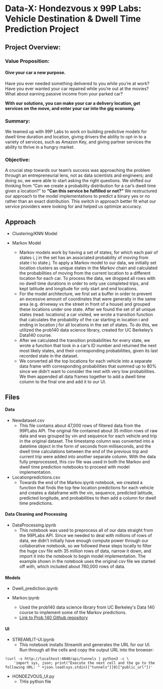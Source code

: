 # Data-X: Hondezvous x 99P Labs: Vehicle Destination & Dwell Time Prediction Project
## Project Overview:
### Value Proposition:
#### Give your car a new purpose.

Have you ever needed something delivered to you while you’re at work? Have you ever wanted your car repaired while you’re out at the movies? What about earning passive income from your parked car?

**With our solutions, you can make your car a delivery location,  get services on the move, and enter your car into the gig economy.**
### Summary:
We teamed up with 99P Labs to work on building predictive models for dwell time duration and location, giving drivers the ability to opt-in to a variety of services, such as Amazon Key, and giving partner services the ability to thrive in a hungry market.

### Objective:
A crucial step towards our team’s success was approaching the problem through an entrepreneurial lens, not as data scientists and engineers; and doing so, we were able to start asking the right questions. We shifted our thinking from “Can we create a probability distribution for a car’s dwell time given a location?” to **“Can this service be fulfilled or not?”** We restructured our approach to the model implementations to predict a binary yes or no rather than an exact distribution. This switch in approach better fit what our service providers were looking for and helped us optimize accuracy.

## Approach
* Clustering/KNN Model


* Markov Model
  * Markov models work by having a set of states, for which each pair of states i, j in the set has an associated probability of moving from state i to state j. To apply a Markov model to our data, we initially set location clusters as unique states in the Markov chain and calculated the probabilities of moving from the current location to a different location for each car. To process the data, we dropped all rows with no dwell time durations in order to only use completed trips, and kept latitude and longitude for only start and end locations.
  * For the model architecture, we first set a buffer in order to prevent an excessive amount of coordinates that were generally in the same area (e.g. driveway vs the street in front of a house) and grouped these locations under one state. After we found the set of all unique states (read: locations) a car visited, we wrote a transition function that calculates the probability of the car starting in location i and ending in location j for all locations in the set of states. To do this, we utilized the prob140 data science library, created for UC Berkeley’s Data140 course.
  * After we calculated the transition probabilities for every state, we wrote a function that took in a car’s ID number and returned the next most likely states, and their corresponding probabilities, given its last recorded state in the dataset.
  * We converted all the top locations for each vehicle into a separate data frame with corresponding probabilities that summed up to 80% since we didn’t want to consider the rest with very low probabilities. We then appended all data frames together to add a dwell time column to the final one and add it to our UI.


## Files
#### Data
* Newdataset.csv
   * This file contains about 47,000 rows of filtered data from the 99PLabs API. The original file contained about 35 million rows of raw data and was grouped by vin and sequence for each vehicle and trip in the original dataset. The timestamp column was converted into a datetime object in the form of seconds from milliseconds, and the dwell time calculations between the end of the previous trip and current trip were added into another separate column. With the data fully preprocessed, this csv file was used in both the Markov and dwell time prediction notebooks to proceed with model implementation.
* Locationpredictions.csv
   * Towards the end of the Markov.ipynb notebook, we created a function that finds the top few location predictions for each vehicle and creates a dataframe with the vin, sequence, predicted latitude, predicted longitude, and probabilities to then add a column for dwell time predictions.
#### Data Cleaning and Processing
* DataProcessing.ipynb
  * This notebook was used to preprocess all of our data straight from the 99PLabs API. Since we needed to deal with millions of rows of data, we didn’t initially have enough compute power through our collaborative notebook, so we followed these steps locally to filter the huge csv file with 35 million rows of data, narrow it down, and import it into the notebook to begin model implementation. The example shown in the notebook uses the original csv file we started off with, which included about 760,000 rows of data.


#### Models
* Dwell_prediction.ipynb

* Markov.ipynb
  * Used the prob140 data science library from UC Berkeley's Data 140 course to implement some of the Markov predictions.
  * [Link to Prob 140 Github repository](https://github.com/prob140/prob140)

 #### UI

* STREAMLIT-UI.ipynb
  * This notebook installs Streamlit and generates the URL for our UI. Run through all the cells and copy the output URL into the browser:
```python:
!curl -s http://localhost:4040/api/tunnels | python3 -c \
    'import sys, json; print("Execute the next cell and the go to the following URL: " +json.load(sys.stdin)["tunnels"][0]["public_url"])'
```
* HONDEZVOUS_UI.py
  * THis python file 
  
